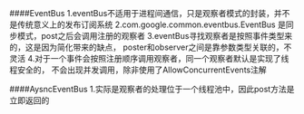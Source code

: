 ####EventBus
    1.eventBus不适用于进程间通信，只是观察者模式的封装，并不是传统意义上的发布订阅系统
    2.com.google.common.eventbus.EventBus 是同步模式，post之后会调用注册的观察者
    3.eventBus寻找观察者是按照事件类型来的，这是因为简化带来的缺点，
    poster和observer之间是靠参数类型关联的，不灵活
    4.对于一个事件会按照注册顺序调用观察者，同一个观察者默认是实现了线程安全的，
    不会出现并发调用，除非使用了AllowConcurrentEvents注解
    
####AysncEventBus
    1.实际是观察者的处理位于一个线程池中，因此post方法是立即返回的    
    